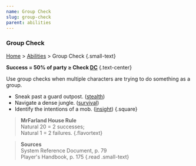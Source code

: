 ```yaml
---
name: Group Check
slug: group-check
parent: abilities
---
```

### Group Check
[Home](dm-operations-center) > [Abilities](abilities) > Group Check {.small-text}

**Success = 50% of party ≥ Check [DC](difficulty-class)** {.text-center}

Use group checks when multiple characters are trying to do something as a group.
- Sneak past a guard outpost. ([stealth](stealth))
- Navigate a dense jungle. ([survival](survival))
- Identify the intentions of a mob. ([insight](insight))
{.square}

> **MrFarland House Rule**<br/>
> Natural 20 = 2 successes;<br/> Natural 1 = 2 failures.
{.flavortext}

> **Sources** <br/>
> System Reference Document, p. 79<br/>
> Player's Handbook, p. 175
{.read .small-text}



